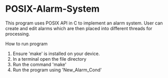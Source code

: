 # POSIX-Alarm-System

This program uses POSIX API in C to implement an alarm system.
User can create and edit alarms which are then placed into different threads for processing.

How to run program

1. Ensure 'make' is installed on your device.
2. In a terminal open the file directory
3. Run the command 'make'
4. Run the program using 'New_Alarm_Cond'
